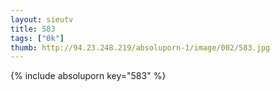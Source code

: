 ```yaml
--- 
layout: sieutv
title: 583
tags: ["0k"]
thumb: http://94.23.248.219/absoluporn-1/image/002/583.jpg
---
```

{% include absoluporn key="583" %} 
